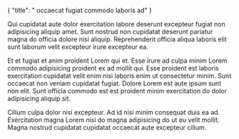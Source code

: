 {
  "title": " occaecat fugiat commodo laboris ad"
}

Qui cupidatat aute dolor exercitation labore deserunt excepteur fugiat non adipisicing aliquip amet. Sunt nostrud non cupidatat deserunt pariatur magna do officia dolore nisi aliquip. Reprehenderit officia aliqua laboris elit sunt laborum velit excepteur irure excepteur ea.

Et et fugiat et anim proident Lorem qui et. Esse irure ad culpa minim Lorem commodo adipisicing proident ex ad mollit qui. Esse proident est laboris exercitation cupidatat velit enim nisi laboris enim ut consectetur minim. Sunt occaecat non veniam cupidatat fugiat. Dolore Lorem est aute ipsum sunt non elit. Sunt officia commodo est est proident minim exercitation do dolor adipisicing aliquip sit.

Cillum culpa dolor nisi excepteur. Ad id nisi minim consequat duis ea ad. Exercitation magna Lorem nisi do magna adipisicing do ut eu velit mollit. Magna nostrud cupidatat cupidatat occaecat aute excepteur cillum.